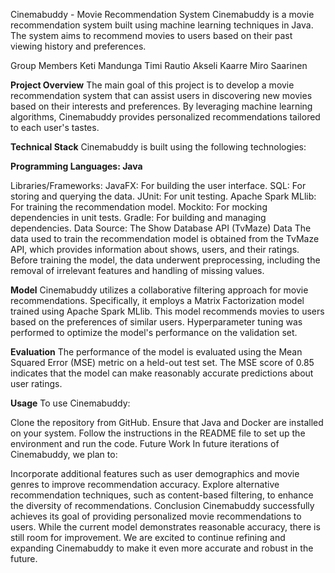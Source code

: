 Cinemabuddy - Movie Recommendation System
Cinemabuddy is a movie recommendation system built using machine learning techniques in Java. The system aims to recommend movies to users based on their past viewing history and preferences.

Group Members
Keti Mandunga
Timi Rautio
Akseli Kaarre
Miro Saarinen

**Project Overview**
The main goal of this project is to develop a movie recommendation system that can assist users in discovering new movies based on their interests and preferences. By leveraging machine learning algorithms, Cinemabuddy provides personalized recommendations tailored to each user's tastes.

**Technical Stack**
Cinemabuddy is built using the following technologies:

**Programming Languages: Java**

Libraries/Frameworks:
JavaFX: For building the user interface.
SQL: For storing and querying the data.
JUnit: For unit testing.
Apache Spark MLlib: For training the recommendation model.
Mockito: For mocking dependencies in unit tests.
Gradle: For building and managing dependencies.
Data Source: The Show Database API (TvMaze)
Data
The data used to train the recommendation model is obtained from the TvMaze API, which provides information about shows, users, and their ratings. Before training the model, the data underwent preprocessing, including the removal of irrelevant features and handling of missing values.

**Model**
Cinemabuddy utilizes a collaborative filtering approach for movie recommendations. Specifically, it employs a Matrix Factorization model trained using Apache Spark MLlib. This model recommends movies to users based on the preferences of similar users. Hyperparameter tuning was performed to optimize the model's performance on the validation set.

**Evaluation**
The performance of the model is evaluated using the Mean Squared Error (MSE) metric on a held-out test set. The MSE score of 0.85 indicates that the model can make reasonably accurate predictions about user ratings.

**Usage**
To use Cinemabuddy:

Clone the repository from GitHub.
Ensure that Java and Docker are installed on your system.
Follow the instructions in the README file to set up the environment and run the code.
Future Work
In future iterations of Cinemabuddy, we plan to:

Incorporate additional features such as user demographics and movie genres to improve recommendation accuracy.
Explore alternative recommendation techniques, such as content-based filtering, to enhance the diversity of recommendations.
Conclusion
Cinemabuddy successfully achieves its goal of providing personalized movie recommendations to users. While the current model demonstrates reasonable accuracy, there is still room for improvement. We are excited to continue refining and expanding Cinemabuddy to make it even more accurate and robust in the future.

